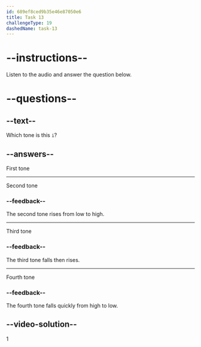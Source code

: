 ```yaml
---
id: 689ef8ced9b35e46e87050e6
title: Task 13
challengeType: 19
dashedName: task-13
---
```


<!-- (Audio) A: ī -->

# --instructions--

Listen to the audio and answer the question below.

# --questions--

## --text--

Which tone is this `i`?

## --answers--

First tone

---

Second tone

### --feedback--

The second tone rises from low to high.

---

Third tone

### --feedback--

The third tone falls then rises.

---

Fourth tone

### --feedback--

The fourth tone falls quickly from high to low.

## --video-solution--

1
